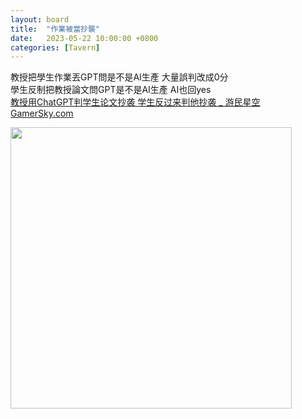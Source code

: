 ```yaml
---
layout: board
title:  "作業被當抄襲"
date:   2023-05-22 10:00:00 +0800
categories: [Tavern]
---
```


教授把學生作業丟GPT問是不是AI生產  大量誤判改成0分  
學生反制把教授論文問GPT是不是AI生產 AI也回yes  
[教授用ChatGPT判学生论文抄袭 学生反过来判他抄袭 _ 游民星空 GamerSky.com](https://www.gamersky.com/news/202305/1598112.shtml)

<img src="./use my spell.png" width="450">  
